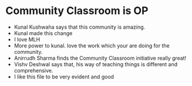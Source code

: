 # Community Classroom is OP

- Kunal Kushwaha says that this community is amazing.
- Kunal made this change
- I love MLH
- More power to kunal. love the work which your are doing for the community.
- Anirrudh Sharma finds the Community Classroom initiative really great!
- Vishv Deshwal says that, his way of teaching things is different and comprehensive.
- I like this file to be very evident and good
